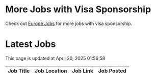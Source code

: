 # More Jobs with Visa Sponsorship

Check out [Europe Jobs](https://github.com/sureshparimi/europejobs#latest-jobs) for more jobs with visa sponsorship.

# Latest Jobs

This page is updated at April 30, 2025 01:56:58

| Job Title | Job Location | Job Link | Job Posted |
| --- | --- | --- | --- |
